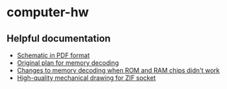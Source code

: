 # computer-hw

## Helpful documentation
* [Schematic in PDF format](./doc/schematic.pdf)
* [Original plan for memory decoding](./doc/decoding_original_plan.jpeg)
* [Changes to memory decoding when ROM and RAM chips didn't work](./doc/decoding_workaround.jpeg)
* [High-quality mechanical drawing for ZIF socket](./doc/zif_mechanical_drawing.jpeg)